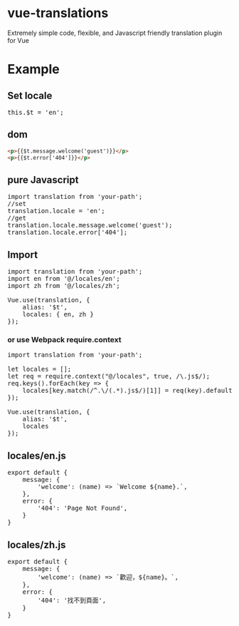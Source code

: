 # vue-translations
Extremely simple code, flexible, and Javascript friendly translation plugin for Vue
# Example
## Set locale
<pre>
this.$t = 'en';
</pre>
## dom
```html
<p>{{$t.message.welcome('guest')}}</p>
<p>{{$t.error['404']}}</p>
```
## pure Javascript
<pre>
import translation from 'your-path';
//set
translation.locale = 'en';
//get
translation.locale.message.welcome('guest');
translation.locale.error['404'];
</pre>
## Import
<pre>
import translation from 'your-path';
import en from '@/locales/en';
import zh from '@/locales/zh';

Vue.use(translation, {
    alias: '$t',
    locales: { en, zh }
});
</pre>
### or use Webpack require.context
<pre>
import translation from 'your-path';

let locales = [];
let req = require.context("@/locales", true, /\.js$/);
req.keys().forEach(key => {
    locales[key.match(/^.\/(.*).js$/)[1]] = req(key).default
});

Vue.use(translation, {
    alias: '$t',
    locales
});
</pre>
## locales/en.js
<pre>
export default {
    message: {
        'welcome': (name) => `Welcome ${name}.`,
    },
    error: {
        '404': 'Page Not Found',
    }
}
</pre>
## locales/zh.js
<pre>
export default {
    message: {
        'welcome': (name) => `歡迎，${name}。`,
    },
    error: {
        '404': '找不到頁面',
    }
}
</pre>
